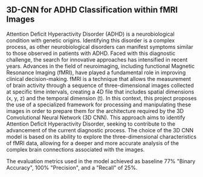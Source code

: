 ## 3D-CNN for ADHD Classification within fMRI Images

Attention Deficit Hyperactivity Disorder (ADHD) is a neurobiological condition with genetic origins. Identifying this disorder is a complex process, as other neurobiological disorders can manifest symptoms similar to those observed in patients with ADHD.
Faced with this diagnostic challenge, the search for innovative approaches has intensified in recent years. Advances in the field of neuroimaging, including functional Magnetic Resonance Imaging (fMRI), have played a fundamental role in improving clinical decision-making. fMRI is a technique that allows the measurement of brain activity through a sequence of three-dimensional images collected at specific time intervals, creating a 4D file that includes spatial dimensions (x, y, z) and the temporal dimension (t).
In this context, this project proposes the use of a specialized framework for processing and manipulating these images in order to prepare them for the architecture required by the 3D Convolutional Neural Network (3D CNN). This approach aims to identify Attention Deficit Hyperactivity Disorder, seeking to contribute to the advancement of the current diagnostic process.
The choice of the 3D CNN model is based on its ability to explore the three-dimensional characteristics of fMRI data, allowing for a deeper and more accurate analysis of the complex brain connections associated with the images.

The evaluation metrics used in the model achieved as baseline 77% "Binary Accuracy", 100% "Precision", and a "Recall" of 25%.
